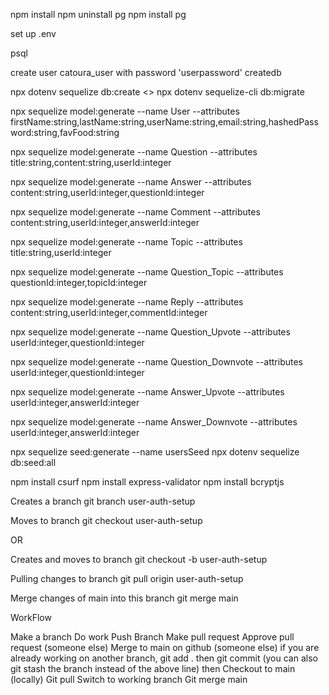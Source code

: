 npm install
npm uninstall pg
npm install pg

set up .env


psql

create user catoura_user with password 'userpassword' createdb

npx dotenv sequelize db:create
<<OR>> npx dotenv sequelize-cli db:migrate

npx sequelize model:generate --name User --attributes firstName:string,lastName:string,userName:string,email:string,hashedPassword:string,favFood:string

npx sequelize model:generate --name Question --attributes title:string,content:string,userId:integer

npx sequelize model:generate --name Answer --attributes content:string,userId:integer,questionId:integer

npx sequelize model:generate --name Comment --attributes
content:string,userId:integer,answerId:integer

npx sequelize model:generate --name Topic --attributes title:string,userId:integer

npx sequelize model:generate --name Question_Topic --attributes questionId:integer,topicId:integer

npx sequelize model:generate --name Reply --attributes content:string,userId:integer,commentId:integer

npx sequelize model:generate --name Question_Upvote --attributes userId:integer,questionId:integer

npx sequelize model:generate --name Question_Downvote --attributes userId:integer,questionId:integer

npx sequelize model:generate --name Answer_Upvote --attributes userId:integer,answerId:integer

npx sequelize model:generate --name Answer_Downvote --attributes userId:integer,answerId:integer


npx sequelize seed:generate --name usersSeed
npx dotenv sequelize db:seed:all

npm install csurf
npm install express-validator
npm install bcryptjs


Creates a branch
git branch user-auth-setup

Moves to branch
git checkout user-auth-setup

OR

Creates and moves to branch
git checkout -b user-auth-setup

Pulling changes to branch
git pull origin user-auth-setup

Merge changes of main into this branch
git merge main

WorkFlow

Make a branch
Do work
Push Branch
Make pull request
Approve pull request (someone else)
Merge to main on github (someone else)
if you are already working on another branch, git add . then git commit
(you  can also git stash the branch instead of the above line)
then Checkout to main (locally)
Git pull
Switch to working branch
Git merge main

